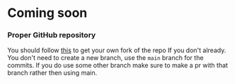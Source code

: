 # Coming soon
### Proper GitHub repository
You should follow [this](#forking-the-repo) to get your own fork of the repo If you don't already. You don't need to create a new branch, use the `main` branch for the commits. If you do use some other branch make sure to make a pr with that branch rather then using main.
